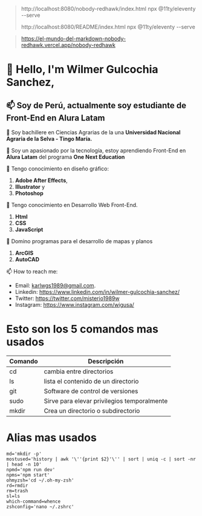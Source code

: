 > http://localhost:8080/nobody-redhawk/index.html npx @11ty/eleventy --serve
> 
> http://localhost:8080/README/index.html npx @11ty/eleventy --serve

> https://el-mundo-del-markdown-nobody-redhawk.vercel.app/nobody-redhawk

# 👋 Hello, I'm Wilmer Gulcochia Sanchez, 
## 📫 Soy de Perú, actualmente soy estudiante de Front-End en Alura Latam
🌱 Soy bachillere en Ciencias Agrarias de la una **Universidad Nacional Agraria de la Selva - Tingo María.**

👀 Soy un apasionado por la tecnología, estoy aprendiendo Front-End en **Alura Latam** del programa **One Next Education**

🎇 Tengo conocimiento en diseño gráfico:
1. **Adobe After Effects**, 
1. **Illustrator** y 
3. **Photoshop**

🎇 Tengo conocimiento en Desarrollo Web Front-End.
1. **Html**
2. **CSS**
3. **JavaScript**

🎇 Domino programas para el desarrollo de mapas y planos
1. **ArcGIS**
2. **AutoCAD**

📫 How to reach me:
- Email: karlwgs1989@gmail.com.
- Linkedin: https://www.linkedin.com/in/wilmer-gulcochia-sanchez/
- Twitter: https://twitter.com/misterio1989w
- Instagram: https://www.instagram.com/wigusa/


# Esto son los 5 comandos mas usados

| Comando | Descripción             |
|---------|-------------------------|
| cd      | cambia entre directorios |
| ls      | lista el contenido de un directorio |
| git     | Software de control de versiones |
| sudo    | Sirve para elevar privilegios temporalmente |
| mkdir   | Crea un directorio o subdirectorio |

# Alias mas usados

```
md='mkdir -p'
mostused='history | awk '\''{print $2}'\'' | sort | uniq -c | sort -nr | head -n 10'
npmd='npm run dev'
npms='npm start'
ohmyzsh='cd ~/.oh-my-zsh'
rd=rmdir
rm=trash
sl=ls
which-command=whence
zshconfig='nano ~/.zshrc'
```

